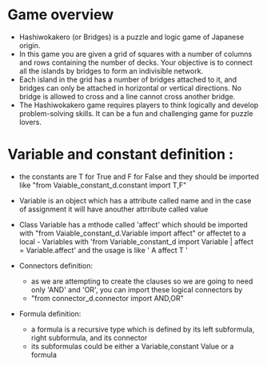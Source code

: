 # Game overview
- Hashiwokakero (or Bridges) is a puzzle and logic game of Japanese origin.
- In this game you are given a grid of squares with a number of columns and rows containing the number of decks. Your objective is to connect all the islands by bridges to form an indivisible network.
- Each island in the grid has a number of bridges attached to it, and bridges can only be attached in horizontal or vertical directions. No bridge is allowed to cross and a line cannot cross another bridge.
- The Hashiwokakero game requires players to think logically and develop problem-solving skills. It can be a fun and challenging game for puzzle lovers.

# Variable and constant definition :
- the constants are T for True and F for False and they should be imported like  "from Vaiable_constant_d.constant import T,F"
    
- Variable is an object which has a attribute called name and in the case of assignment it will have anouther attrribute called value
- Class Variable has a mthode called 'affect' which should be imported with "from Vaiable_constant_d.Variable import affect" or affectet to a local          - Variables with 'from Variable_constant_d import Variable      |    affect = Variable.affect'  and the usage is like  ' A affect T '
- Connectors definition:
    - as we are attempting to create the clauses so we are going to need only 'AND' and 'OR', you can import these logical connectors by 
    - "from connector_d.connector import AND,OR"
- Formula definition:
    - a formula is a recursive type which is defined by its left subformula, right subformula, and its connector
    - its subformulas could be either a Variable,constant Value or a formula
